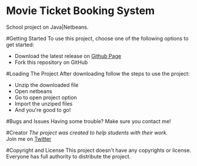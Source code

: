 # Movie Ticket Booking System
School project on Java|Netbeans.

#Getting Started
To use this project, choose one of the following options to get started:
* Download the latest release on [Github Page](https://github.com/AkashVevo/bookmyshow-java/)
* Fork this repository on GitHub

#Loading The Project
After downloading follow the steps to use the project:
* Unzip the downloaded file
* Open netbeans
* Go to open project option
* Import the unziped files
* And you're good to go!

#Bugs and Issues
Having some trouble? Make sure you contact me!

#Creator
*The project was created to help students with their work.*
<br/>Join me on [Twitter](http://twitter.com/akashsaha04)
     
#Copyright and License
This project doesn't have any  copyrights or license. Everyone has full authority to distribute the project.
